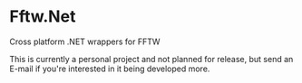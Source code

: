 # Fftw.Net
Cross platform .NET wrappers for FFTW

This is currently a personal project and not planned for release, but send an E-mail if you're interested in it being developed more.
